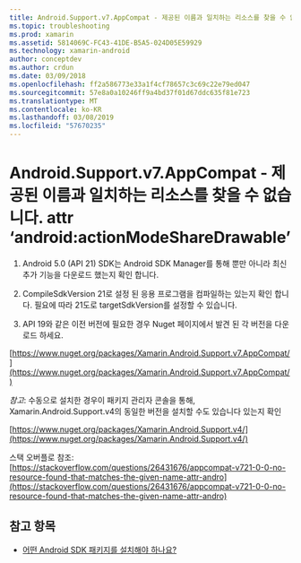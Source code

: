 ```yaml
---
title: Android.Support.v7.AppCompat - 제공된 이름과 일치하는 리소스를 찾을 수 없습니다. attr ‘android:actionModeShareDrawable’
ms.topic: troubleshooting
ms.prod: xamarin
ms.assetid: 5814069C-FC43-41DE-B5A5-024D05E59929
ms.technology: xamarin-android
author: conceptdev
ms.author: crdun
ms.date: 03/09/2018
ms.openlocfilehash: ff2a586773e33a1f4cf78657c3c69c22e79ed047
ms.sourcegitcommit: 57e8a0a10246ff9a4bd37f01d67ddc635f81e723
ms.translationtype: MT
ms.contentlocale: ko-KR
ms.lasthandoff: 03/08/2019
ms.locfileid: "57670235"
---
```

# <a name="androidsupportv7appcompat---no-resource-found-that-matches-the-given-name-attr-androidactionmodesharedrawable"></a>Android.Support.v7.AppCompat - 제공된 이름과 일치하는 리소스를 찾을 수 없습니다. attr ‘android:actionModeShareDrawable’

1. Android 5.0 (API 21) SDK는 Android SDK Manager를 통해 뿐만 아니라 최신 추가 기능을 다운로드 했는지 확인 합니다.

2. CompileSdkVersion 21로 설정 된 응용 프로그램을 컴파일하는 있는지 확인 합니다. 필요에 따라 21도로 targetSdkVersion를 설정할 수 있습니다.

3. API 19와 같은 이전 버전에 필요한 경우 Nuget 페이지에서 발견 된 각 버전을 다운로드 하세요.

[https://www.nuget.org/packages/Xamarin.Android.Support.v7.AppCompat/](https://www.nuget.org/packages/Xamarin.Android.Support.v7.AppCompat/)

*참고*: 수동으로 설치한 경우이 패키지 관리자 콘솔을 통해, Xamarin.Android.Support.v4의 동일한 버전을 설치할 수도 있습니다 있는지 확인

[https://www.nuget.org/packages/Xamarin.Android.Support.v4/](https://www.nuget.org/packages/Xamarin.Android.Support.v4/)

스택 오버플로 참조: [https://stackoverflow.com/questions/26431676/appcompat-v721-0-0-no-resource-found-that-matches-the-given-name-attr-andro](https://stackoverflow.com/questions/26431676/appcompat-v721-0-0-no-resource-found-that-matches-the-given-name-attr-andro)

## <a name="see-also"></a>참고 항목

- [어떤 Android SDK 패키지를 설치해야 하나요?](~/android/troubleshooting/questions/install-android-sdk-packages.md)

